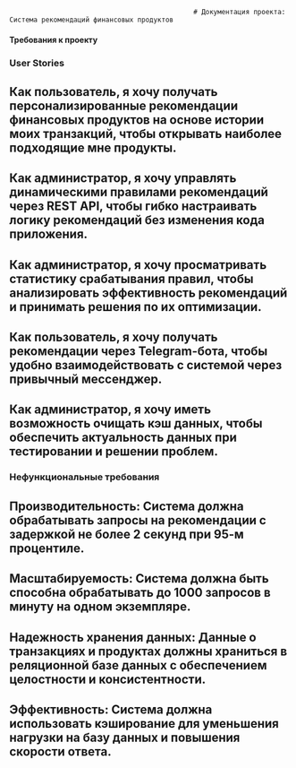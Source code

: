                                                   # Документация проекта: Система рекомендаций финансовых продуктов

#### Требования к проекту

### User Stories
## Как пользователь, я хочу получать персонализированные рекомендации финансовых продуктов на основе истории моих транзакций, чтобы открывать наиболее подходящие мне продукты.
## Как администратор, я хочу управлять динамическими правилами рекомендаций через REST API, чтобы гибко настраивать логику рекомендаций без изменения кода приложения.
## Как администратор, я хочу просматривать статистику срабатывания правил, чтобы анализировать эффективность рекомендаций и принимать решения по их оптимизации.
## Как пользователь, я хочу получать рекомендации через Telegram-бота, чтобы удобно взаимодействовать с системой через привычный мессенджер.
## Как администратор, я хочу иметь возможность очищать кэш данных, чтобы обеспечить актуальность данных при тестировании и решении проблем.

### Нефункциональные требования
## Производительность: Система должна обрабатывать запросы на рекомендации с задержкой не более 2 секунд при 95-м процентиле.
## Масштабируемость: Система должна быть способна обрабатывать до 1000 запросов в минуту на одном экземпляре.
## Надежность хранения данных: Данные о транзакциях и продуктах должны храниться в реляционной базе данных с обеспечением целостности и консистентности.
## Эффективность: Система должна использовать кэширование для уменьшения нагрузки на базу данных и повышения скорости ответа.


